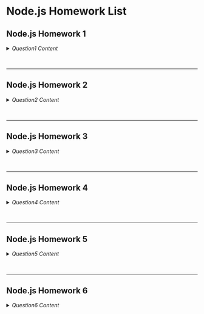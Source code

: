 <!-- @import "[TOC]" {cmd="toc" depthFrom=1 depthTo=6 orderedList=false} -->

# Node.js Homework List

## Node.js Homework 1

<details close>
<summary><i>Question1 Content</i></summary> </br>

Hepimizin Matematik derslerinden bildiği üzere Dairenin Alanı = π x r2 şeklinde hesaplanır. Node.JS Javascript çalışma ortamında yarıçap değerini konsoldan parametre olarak girerek alanı bulmaya çalışacağız.
Konsol çıktısı: Yarıçapı (Yarıçap) olan dairenin alanı: (Alan) şeklinde olmalıdır.

```js
const argument = process.argv.slice(2);

function alanBul(r) {
  let alan = Math.PI.toFixed(2) * r ** 2;
  console.log(`Yarıçapı ${r} olan dairenin alanı: ${alan}`);
}

alanBul(argument[0]);
```

</details>

&nbsp;
&nbsp;

---

## Node.js Homework 2

<details close>
<summary> <i>Question2 Content</i> </summary> </br>

Blog oluşturmaya hazır mısınız? Konsol ekranında postlarımızı sıralayalım, sonrasında yeni bir post oluşturalım ve yeni post ile birlikte postlarımızı tekrar sıralayalım.

```js
const posts = [
  { blog: "Blog 1", description: "Lorem Ipsum Dolor 1" },
  { blog: "Blog 2", description: "Lorem Ipsum Dolor 2" },
  { blog: "Blog 3", description: "Lorem Ipsum Dolor 3" },
  { blog: "Blog 4", description: "Lorem Ipsum Dolor 4" },
  { blog: "Blog 5", description: "Lorem Ipsum Dolor 5" },
];

const listPost = () => {
  posts.map((post) => {
    console.log(post);
  });
};

const addPost = (newPost, callback) => {
  posts.push(newPost);
  callback();
};

addPost({ blog: "Blog  6", description: "Lorem Ipsum Dolor 6" }, listPost);
```

</details>

&nbsp;
&nbsp;

---

## Node.js Homework 3

<details close>

  <summary><i>Question3 Content</i></summary> </br>
  
  1. Daire alan : circleArea ve daire çevre : circleCircumference fonksiyonları içeren ve consola sonuçları
  yazdıran circle.js dosyası oluşturunuz.
  2. Module.exports yöntemi ile fonksiyonları oluştururken export ediniz.
  3. require ve object destructing kullanarak index.js dosyasında yarıçap (r) 5 olacak şekilde ekran çıktısını alınız.

```js
// circle.js

const circleArea = (r) => {
  return Math.PI * r ** 2;
};

const circleCircumFerence = (r) => {
  return 2 * Math.PI * r;
};

module.exports = {
  circleArea,
  circleCircumFerence,
};
```

```js
// index.js

const { circleArea, circleCircumFerence } = require("./circle");

console.log(`Dairenin Alanı: ${circleArea(4)} `);
console.log(`Dairenin Çevresi: ${circleCircumFerence(4)} `);
```

</details>

&nbsp;
&nbsp;

---

## Node.js Homework 4

<details close>
  <summary><i>Question4 Content</i></summary> </br>

Node.js <strong><i>FS Modülü</i></strong> kullanarak CRUD işlemleri yapacağız.

1. employees.json dosyası oluşturalım ve içerisine {"name": "Employee 1 Name", "salary": 2000} verisini ekleyelim. (CREATE)
2. Bu veriyi okuyalım. (READ)
3. Bu veriyi güncelleyelim. (UPDATE)
4. Dosyayı silelim. (DELETE)

```js
//? Employee Added

import { writeFile } from "node:fs";
writeFile(
  "employees.json",
  '{"name" : "Employee 1 Name", "salary" : 2000 }',
  "utf8",
  (err) => {
    if (err) throw err;
    console.log("Employee Created");
  }
);

//? Employee Read

import { readFile } from "node:fs";
readFile("employees.json", "utf8", (err, data) => {
  if (err) throw err;
  console.log("Employees Loading...");
  console.log(data);
});

//? Employee Updated (New Employee Added)

import { appendFile } from "node:fs";
appendFile(
  "employees.json",
  '\n{"name" : "Employee 2 Name", "salary" : 2500}',
  (err) => {
    if (err) throw err;
    console.log("New Employee Added");
  }
);

//? Employee File Deleted

import { unlink } from "node:fs";
unlink("employees.json", (err) => {
  if (err) throw err;
  console.log("Employee.json deleted");
});
```

</details>

&nbsp;
&nbsp;

---

## Node.js Homework 5

<details close>
  <summary><i>Question5 Content</i></summary> </br>

Kendi bilgisayarımızda aşağıdaki özellikleri kullanarak sunucumuzu yazalım.

1. createServer metodunu kullanacağız.
2. index, hakkimda ve iletisim sayfaları oluşturalım.
3. Sayfalara içerik olarak xxx sayfasına hoşgeldiniz şeklinde başlıkları yazdıralım.
4. port numarası olarak 5000'i kullanalım.

```js
const http = require("http");

const server = http.createServer((req, res) => {
  const url = req.url;

  if (url === "/") {
    res.writeHead(200, { "Content-Type": "text/html" });
    res.write("<h2>INDEX SAYFASI</h2>");
  } else if (url === "/hakkimda") {
    res.writeHead(200, { "Content-Type": "text/html" });
    res.write("<h2>HAKKIMDA SAYFASI</h2>");
  } else if (url === "/iletisim") {
    res.writeHead(200, { "Content-Type": "text/html" });
    res.write("<h2>ILETISIM SAYFASI</h2>");
  } else {
    res.writeHead(404, { "Content-Type": "text/html" });
    res.write("<h2>404 SAYFA BULUNAMADI</h2>");
  }

  console.log("Bir istek gönderildi.");
  res.end();
});

const port = 5000;
server.listen(port, () => {
  console.log(`Sunucu Port ${port} de Başlatıldı.`);
});
```

</details>

&nbsp;
&nbsp;

---

## Node.js Homework 6

<details close>
  <summary><i>Question6 Content</i></summary> </br>
    
  Öncelikle şunu belirteyim. Koa.js hakkında konuşmadığımızı biliyorum ve bu ödev ilk aşamada bizi zorlayacak. Buradaki amacım yeni bir teknolojiye başlama cesareti oluşturmak ve hata yapma özgürlüğümüz olduğunu göstermek.

1. koa paketini indirelim.
2. index, hakkimda ve iletisim sayfaları oluşturalım.
3. Sayfalara içerik olarak xxx sayfasına hoşgeldiniz şeklinde h1 başlıkları yazdıralım.
4. port numarası olarak 3000'i kullanalım.

5. Yontem

```js
const Koa = require("koa");
const app = new Koa();
const port = 3000;

app.use(async (ctx) => {
  const path = ctx.path;

  switch (path) {
    case "/":
      ctx.type = "text/html";
      ctx.body = "<h1>Anasayfaya Hoşgeldiniz</h1>";
      break;
    case "/about":
      ctx.type = "text/html";
      ctx.body = "<h1>Hakkında Sayfasına Hoşgeldiniz</h1>";
      break;
    case "/contact":
      ctx.type = "text/html";
      ctx.body = "<h1>İletişim Sayfasına Hoşgeldiniz</h1>";
      break;
    default:
      ctx.type = "text/html";
      ctx.body = "<h1>Sayfa Bulunamadı</h1>";
      break;
  }
});

app.listen(port, () => {
  console.log(` İşlem ${port} Port Nolu Sayfada Başladı `);
});
```

</details>
